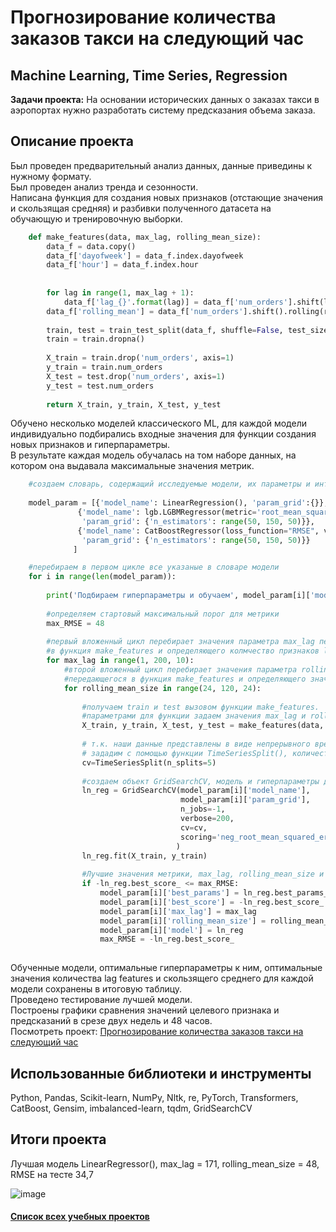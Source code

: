 # Прогнозирование количества заказов такси на следующий час
## Machine Learning, Time Series, Regression
**Задачи проекта:**  На основании исторических данных о заказах такси в аэропортах нужно разработать систему предсказания объема заказа.

## Описание проекта
Был проведен предварительный анализ данных, данные приведины к нужному формату.\
Был проведен анализ тренда и сезонности.\
Написана функция для создания новых признаков (отстающие значения и скользящая средняя) и разбивки полученного датасета на обучающую и тренировочную выборки.

```python
    def make_features(data, max_lag, rolling_mean_size):
        data_f = data.copy()
        data_f['dayofweek'] = data_f.index.dayofweek
        data_f['hour'] = data_f.index.hour
        
    
        for lag in range(1, max_lag + 1):
            data_f['lag_{}'.format(lag)] = data_f['num_orders'].shift(lag)
        data_f['rolling_mean'] = data_f['num_orders'].shift().rolling(rolling_mean_size).mean()
    
        train, test = train_test_split(data_f, shuffle=False, test_size=0.1)
        train = train.dropna()
    
        X_train = train.drop('num_orders', axis=1)
        y_train = train.num_orders
        X_test = test.drop('num_orders', axis=1)
        y_test = test.num_orders
    
        return X_train, y_train, X_test, y_test
```        
Обучено несколько моделей классического ML, для каждой модели индивидуально подбирались входные значения для функции создания новых признаков и гиперпараметры.\
В результате каждая модель обучалась на том наборе данных, на котором она выдавала максимальные значения метрик. 

```python    
    #создаем словарь, содержащий исследуемые модели, их параметры и интервалы гиперпараметров для перебора в GridSearchCV
    
    model_param = [{'model_name': LinearRegression(), 'param_grid':{}},                                     
               {'model_name': lgb.LGBMRegressor(metric='root_mean_squared_error', random_state=12345),      
                'param_grid': {'n_estimators': range(50, 150, 50)}},
               {'model_name': CatBoostRegressor(loss_function="RMSE", verbose=False),
                'param_grid': {'n_estimators': range(50, 150, 50)}}
              ]

    #перебираем в первом цикле все указаные в словаре модели
    for i in range(len(model_param)):  
        
        print('Подбираем гиперпараметры и обучаем', model_param[i]['model_name'])
        
        #определяем стартовый максимальный порог для метрики
        max_RMSE = 48 
        
        #первый вложенный цикл перебирает значения параметра max_lag передающегося
        #в функция make_features и определяющего колмчество признаков lag features
        for max_lag in range(1, 200, 10):                                   
            #второй вложенный цикл перебирает значения параметра rolling_mean_size,
            #передающегося в функция make_features и определяющего значение для скользящего среднего
            for rolling_mean_size in range(24, 120, 24): 
            
                #получаем train и test вызовом функции make_features.
                #параметрами для функции задаем значения max_lag и rolling_mean_size, актуальные для данной итерации циклов
                X_train, y_train, X_test, y_test = make_features(data, max_lag, rolling_mean_size) 
                                                                                                   
                # т.к. наши данные представлены в виде непрерывного временного ряда, параметр cv для GridSearchCV
                # зададим с помощью функции TimeSeriesSplit(), количество фолдов укажем равное 5
                cv=TimeSeriesSplit(n_splits=5) 
                                               
                #создаем объект GridSearchCV, модель и гиперпараметры для перебора берем из словаря model_param
                ln_reg = GridSearchCV(model_param[i]['model_name'],       
                                      model_param[i]['param_grid'],
                                      n_jobs=-1,
                                      verbose=200,
                                      cv=cv,
                                      scoring='neg_root_mean_squared_error' 
                                     )
                ln_reg.fit(X_train, y_train)
            
                #Лучшие значения метрики, max_lag, rolling_mean_size и гиперпараметры модели сохраняем в словарь
                if -ln_reg.best_score_ <= max_RMSE:                                     
                    model_param[i]['best_params'] = ln_reg.best_params_
                    model_param[i]['best_score'] = -ln_reg.best_score_
                    model_param[i]['max_lag'] = max_lag
                    model_param[i]['rolling_mean_size'] = rolling_mean_size
                    model_param[i]['model'] = ln_reg
                    max_RMSE = -ln_reg.best_score_
                    
```

Обученные модели, оптимальные гиперпараметры к ним, оптимальные значения количества lag features и скользящего среднего для каждой модели сохранены в итоговую таблицу.\
Проведено тестирование лучшей модели.\
Построены графики сравнения значений целевого признака и предсказаний в срезе двух недель и 48 часов.\
Посмотреть проект: [Прогнозирование количества заказов такси на следующий час](https://github.com/Vitaliy-Zaitsev/Educational_projects_DS/blob/main/Educational_project_5_ML_TimeSeries/Проект%20Временные%20ряды(финальная%20версия).ipynb)

## Использованные библиотеки и инструменты
Python, Pandas, Scikit-learn, NumPy, Nltk, re, PyTorch, Transformers, CatBoost, Gensim, imbalanced-learn, tqdm, GridSearchCV
## Итоги проекта
Лучшая модель LinearRegressor(), max_lag = 171, rolling_mean_size = 48, RMSE на тесте 34,7


![image](https://github.com/Vitaliy-Zaitsev/Educational_projects_DS/assets/120369294/a71ffb4d-45f4-4554-870b-a2a2a032ff73)


#### [Список всех учебных проектов](https://github.com/Vitaliy-Zaitsev/Educational_projects_DS/blob/main/README.md)
